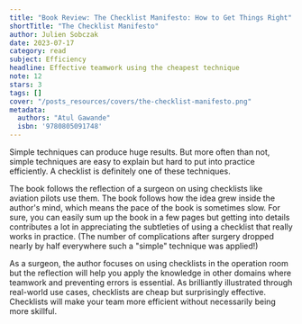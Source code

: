 ```yaml
---
title: "Book Review: The Checklist Manifesto: How to Get Things Right"
shortTitle: "The Checklist Manifesto"
author: Julien Sobczak
date: 2023-07-17
category: read
subject: Efficiency
headline: Effective teamwork using the cheapest technique
note: 12
stars: 3
tags: []
cover: "/posts_resources/covers/the-checklist-manifesto.png"
metadata:
  authors: "Atul Gawande"
  isbn: '9780805091748'
---
```


Simple techniques can produce huge results. But more often than not, simple techniques are easy to explain but hard to put into practice efficiently. A checklist is definitely one of these techniques.

The book follows the reflection of a surgeon on using checklists like aviation pilots use them. The book follows how the idea grew inside the author's mind, which means the pace of the book is sometimes slow. For sure, you can easily sum up the book in a few pages but getting into details contributes a lot in appreciating the subtleties of using a checklist that really works in practice. (The number of complications after surgery dropped nearly by half everywhere such a "simple" technique was applied!)

As a surgeon, the author focuses on using checklists in the operation room but the reflection will help you apply the knowledge in other domains where teamwork and preventing errors is essential. As brilliantly illustrated through real-world use cases, checklists are cheap but surprisingly effective. Checklists will make your team more efficient without necessarily being more skillful.
